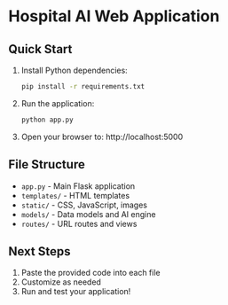 # Hospital AI Web Application

## Quick Start

1. Install Python dependencies:
   ```bash
   pip install -r requirements.txt
   ```

2. Run the application:
   ```bash
   python app.py
   ```

3. Open your browser to: http://localhost:5000

## File Structure

- `app.py` - Main Flask application
- `templates/` - HTML templates
- `static/` - CSS, JavaScript, images
- `models/` - Data models and AI engine
- `routes/` - URL routes and views

## Next Steps

1. Paste the provided code into each file
2. Customize as needed
3. Run and test your application!
